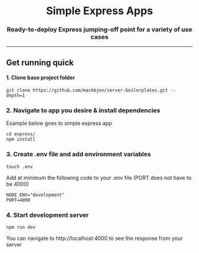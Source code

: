 <div align="center">
  <h1>Simple Express Apps</h1>
  <p><h3 align="center">Ready-to-deploy Express jumping-off point for a variety of use cases</h3></p>
</div>

<hr>

## Get running quick

#### 1. Clone base project folder

```
git clone https://github.com/mackbjon/server-boilerplates.git --depth=1
```

### 2. Navigate to app you desire & install dependencies

Example below goes to simple express app

```
cd express/
npm install
```

### 3. Create .env file and add environment variables

```
touch .env
```

Add at minimum the following code to your .env file (PORT does not have to be 4000)

```
NODE_ENV="development"
PORT=4000
```

### 4. Start development server

```
npm run dev
```

You can navigate to http://localhost:4000 to see the response from your server
